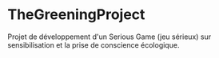 # TheGreeningProject
Projet de développement d'un Serious Game (jeu sérieux) sur sensibilisation et la prise de conscience écologique.
